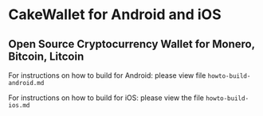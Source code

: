 # CakeWallet for Android and iOS

## Open Source Cryptocurrency Wallet for Monero, Bitcoin, Litcoin

For instructions on how to build for Android: please view file `howto-build-android.md`

For instructions on how to build for iOS: please view the file `howto-build-ios.md`
